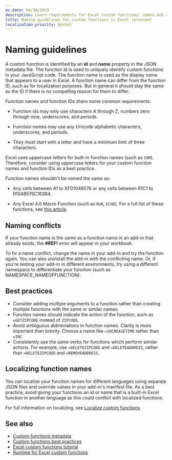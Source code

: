 ```yaml
---
ms.date: 04/30/2019
description: Learn requirements for Excel custom functions' names and avoid common naming pitfalls.
title: Naming guidelines for custom functions in Excel (preview)
localization_priority: Normal
---
```

# Naming guidelines

A custom function is identified by an **id** and **name** property in the JSON metadata file. The function id is used to uniquely identify custom functions in your JavaScript code. The function name is used as the display name that appears to a user in Excel. A function name can differ from the function ID, such as for localization purposes. But in general it should stay the same as the ID if there is no compelling reason for them to differ.

Function names and function IDs share some common requirements:

- Function ids may only use characters A through Z, numbers zero through nine, underscores, and periods.

- Function names may use any Unicode alphabetic characters, underscores, and periods.

- They must start with a letter and have a minimum limit of three characters.

Excel uses uppercase letters for built-in function names (such as `SUM`). Therefore, consider using uppercase letters for your custom function names and function IDs as a best practice.

Function names shouldn't be named the same as:

- Any cells between A1 to XFD1048576 or any cells between R1C1 to R1048576C16384.

- Any Excel 4.0 Macro Function (such as `RUN`, `ECHO`).  For a full list of these functions, see [this article](https://www.microsoft.com/en-us/download/details.aspx?id=1465).

## Naming conflicts

If your function name is the same as a function name in an add-in that already exists, the **#REF!** error will appear in your workbook.

To fix a name conflict, change the name in your add-in and try the function again. You can also uninstall the add-in with the conflicting name. Or, if you're testing your add-in in different environments, try using a different namespace to differentiate your function (such as NAMESPACE_NAMEOFFUNCTION).

## Best practices

- Consider adding multiple arguments to a function rather than creating multiple functions with the same or similar names.
- Function names should indicate the action of the function, such as `=GETZIPCODE` instead of `ZIPCODE`.
- Avoid ambiguous abbreviations in function names. Clarity is more important than brevity. Choose a name like `=INCREASETIME` rather than `=INC`.
- Consistently use the same verbs for functions which perform similar actions. For example, use `=DELETEZIPCODE` and `=DELETEADDRESS`, rather than `=DELETEZIPCODE` and `=REMOVEADDRESS`.

## Localizing function names

You can localize your function names for different languages using separate JSON files and override values in your add-in's manifest file. As a best practice, avoid giving your functions an id or name that is a built-in Excel function in another language as this could conflict with localized functions.

For full information on localizing, see [Localize custom functions](custom-functions-localize.md)

## See also

* [Custom functions metadata](custom-functions-json.md)
* [Custom functions best practices](custom-functions-best-practices.md)
* [Excel custom functions tutorial](../tutorials/excel-tutorial-create-custom-functions.md)
* [Runtime for Excel custom functions](custom-functions-runtime.md)
